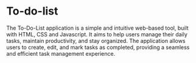 # To-do-list
The To-Do-List application is a simple and intuitive web-based tool, built with HTML, CSS and Javascript. It aims to help users manage their daily tasks, maintain productivity, and stay organized. The application allows users to create, edit, and mark tasks as completed, providing a seamless and efficient task management experience.
